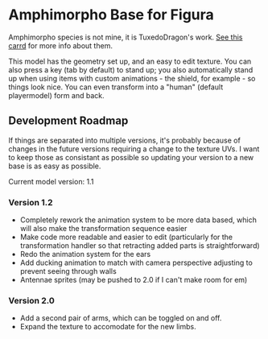 # Amphimorpho Base for Figura
Amphimorpho species is not mine, it is TuxedoDragon's work. [See this carrd](https://amphimorpho.carrd.co/) for more info about them.

This model has the geometry set up, and an easy to edit texture. You can also press a key (tab by default) to stand up; you also automatically stand up when using items with custom animations - the shield, for example - so things look nice. You can even transform into a "human" (default playermodel) form and back.

## Development Roadmap
If things are separated into multiple versions, it's probably because of changes in the future versions requiring a change to the texture UVs. I want to keep those as consistant as possible so updating your version to a new base is as easy as possible.

Current model version: 1.1

### Version 1.2
* Completely rework the animation system to be more data based, which will also make the transformation sequence easier
* Make code more readable and easier to edit (particularly for the transformation handler so that retracting added parts is straightforward)
* Redo the animation system for the ears
* Add ducking animation to match with camera perspective adjusting to prevent seeing through walls
* Antennae sprites (may be pushed to 2.0 if I can't make room for em)

### Version 2.0
* Add a second pair of arms, which can be toggled on and off.
* Expand the texture to accomodate for the new limbs.

